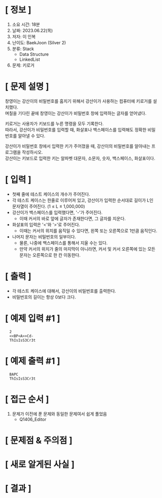 # **[ 정보 ]**
1. 소요 시간: 18분
2. 날짜: 2023.06.22(목)
3. 저자: 이 인복
4. 난이도: BaekJoon (Silver 2)
5. 분류: Stack
    - Data Structure
    - LinkedList
6. 문제: 키로거

# **[ 문제 설명 ]**
창영이는 강산이의 비밀번호를 훔치기 위해서 강산이가 사용하는 컴퓨터에 키로거를 설치했다.   
며칠을 기다린 끝에 창영이는 강산이가 비밀번호 창에 입력하는 글자를 얻어냈다.

키로거는 사용자가 키보드를 누른 명령을 모두 기록한다.   
따라서, 강산이가 비밀번호를 입력할 때, 화살표나 백스페이스를 입력해도 정확한 비밀번호를 알아낼 수 있다.

강산이가 비밀번호 창에서 입력한 키가 주어졌을 때, 강산이의 비밀번호를 알아내는 프로그램을 작성하시오.   
강산이는 키보드로 입력한 키는 알파벳 대문자, 소문자, 숫자, 백스페이스, 화살표이다.

# **[ 입력 ]**
- 첫째 줄에 테스트 케이스의 개수가 주어진다.   
- 각 테스트 케이스는 한줄로 이루어져 있고, 강산이가 입력한 순서대로 길이가 L인 문자열이 주어진다. (1 ≤ L ≤ 1,000,000)   
- 강산이가 백스페이스를 입력했다면, '-'가 주어진다.   
   - 이때 커서의 바로 앞에 글자가 존재한다면, 그 글자를 지운다.   
- 화살표의 입력은 '<'와 '>'로 주어진다.   
   - 이때는 커서의 위치를 움직일 수 있다면, 왼쪽 또는 오른쪽으로 1만큼 움직인다.   
- 나머지 문자는 비밀번호의 일부이다.   
   - 물론, 나중에 백스페이스를 통해서 지울 수는 있다.   
   - 만약 커서의 위치가 줄의 마지막이 아니라면, 커서 및 커서 오른쪽에 있는 모든 문자는 오른쪽으로 한 칸 이동한다.

# **[ 출력 ]**
- 각 테스트 케이스에 대해서, 강산이의 비밀번호를 출력한다.   
- 비밀번호의 길이는 항상 0보다 크다.

# **[ 예제 입력 #1 ]**
      2
      <<BP<A>>Cd-
      ThIsIsS3Cr3t

# **[ 예제 출력 #1 ]**
      BAPC
      ThIsIsS3Cr3t

# **[ 접근 순서 ]**
1. 문제가 이전에 푼 문제와 동일한 문제여서 쉽게 풀었음
   - Q1406_Editor

# **[ 문제점 & 주의점 ]**

# **[ 새로 알게된 사실 ]**

# **[ 결과 ]**